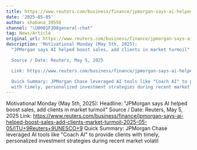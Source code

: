 ```yaml
---
title: https://www.reuters.com/business/finance/jpmorgan-says-ai-helped-boost-sales-add-clients-market-turmoil-2025-05-05/ITU+9Reuters+9UNESCO+9
date: '2025-05-05'
author: shabana_39556
channel: "\U0001F3D8general-chat"
tag: News/Article
original_url: https://www.reuters.com/business/finance/jpmorgan-says-ai-helped-boost-sales-add-clients-market-turmoil-2025-05-05/ITU+9Reuters+9UNESCO+9
description: 'Motivational Monday (May 5th, 2025):                                             Headline:
  "JPMorgan says AI helped boost sales, add clients in market turmoil"

  Source / Date: Reuters, May 5, 2025

  Link: https://www.reuters.com/business/finance/jpmorgan-says-ai-helped-boost-sales-add-clients-market-turmoil-2025-05-05/ITU+9Reuters+9UNESCO+9

  Quick Summary: JPMorgan Chase leveraged AI tools like "Coach AI" to provide clients
  with timely, personalized investment strategies during recent market volatil'
---
```


Motivational Monday (May 5th, 2025):                                             Headline: "JPMorgan says AI helped boost sales, add clients in market turmoil"
Source / Date: Reuters, May 5, 2025
Link: https://www.reuters.com/business/finance/jpmorgan-says-ai-helped-boost-sales-add-clients-market-turmoil-2025-05-05/ITU+9Reuters+9UNESCO+9
Quick Summary: JPMorgan Chase leveraged AI tools like "Coach AI" to provide clients with timely, personalized investment strategies during recent market volatil